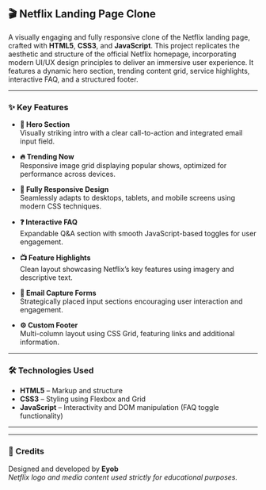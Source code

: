 

## 🎬 Netflix Landing Page Clone

A visually engaging and fully responsive clone of the Netflix landing page, crafted with **HTML5**, **CSS3**, and **JavaScript**. This project replicates the aesthetic and structure of the official Netflix homepage, incorporating modern UI/UX design principles to deliver an immersive user experience. It features a dynamic hero section, trending content grid, service highlights, interactive FAQ, and a structured footer.

---

### ✨ Key Features

- **🎥 Hero Section**  
  Visually striking intro with a clear call-to-action and integrated email input field.

- **🔥 Trending Now**  
  Responsive image grid displaying popular shows, optimized for performance across devices.

- **📱 Fully Responsive Design**  
  Seamlessly adapts to desktops, tablets, and mobile screens using modern CSS techniques.

- **❓ Interactive FAQ**  
  Expandable Q&A section with smooth JavaScript-based toggles for user engagement.

- **📺 Feature Highlights**  
  Clean layout showcasing Netflix’s key features using imagery and descriptive text.

- **📩 Email Capture Forms**  
  Strategically placed input sections encouraging user interaction and engagement.

- **⚙️ Custom Footer**  
  Multi-column layout using CSS Grid, featuring links and additional information.

---

### 🛠️ Technologies Used

- **HTML5** – Markup and structure  
- **CSS3** – Styling using Flexbox and Grid  
- **JavaScript** – Interactivity and DOM manipulation (FAQ toggle functionality)

---


---

### 🙌 Credits

Designed and developed by **Eyob**  
*Netflix logo and media content used strictly for educational purposes.*



